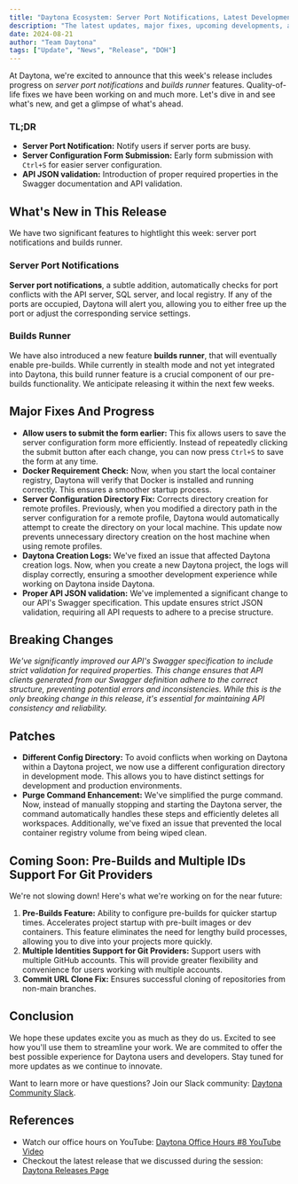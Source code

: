 ```yaml
---
title: "Daytona Ecosystem: Server Port Notifications, Latest Developments And Improvements"
description: "The latest updates, major fixes, upcoming developments, and highlights discussed during Daytona Office Hours 8 YouTube video."
date: 2024-08-21
author: "Team Daytona"
tags: ["Update", "News", "Release", "DOH"]
---
```


At Daytona, we're excited to announce that this week's release includes progress on *server port notifications* and *builds runner* features. Quality-of-life fixes we have been working on and much more. Let's dive in and see what's new, and get a glimpse of what's ahead.

### TL;DR

- **Server Port Notification:** Notify users if server ports are busy.
- **Server Configuration Form Submission:** Early form submission with `Ctrl+S` for easier server configuration.
- **API JSON validation:** Introduction of proper required properties in the Swagger documentation and API validation.

## What's New in This Release

We have two significant features to hightlight this week: server port notifications and builds runner.

### Server Port Notifications

**Server port notifications**, a subtle addition, automatically checks for port conflicts with the API server, SQL server, and local registry. If any of the ports are occupied, Daytona will alert you, allowing you to either free up the port or adjust the corresponding service settings.

### Builds Runner

We have also introduced a new feature **builds runner**, that will eventually enable pre-builds. While currently in stealth mode and not yet integrated into Daytona, this build runner feature is a crucial component of our pre-builds functionality. We anticipate releasing it within the next few weeks.

## Major Fixes And Progress

- **Allow users to submit the form earlier:** This fix allows users to save the server configuration form more efficiently. Instead of repeatedly clicking the submit button after each change, you can now press `Ctrl+S` to save the form at any time.
- **Docker Requirement Check:** Now, when you start the local container registry, Daytona will verify that Docker is installed and running correctly. This ensures a smoother startup process.
- **Server Configuration Directory Fix:** Corrects directory creation for remote profiles. Previously, when you modified a directory path in the server configuration for a remote profile, Daytona would automatically attempt to create the directory on your local machine. This update now prevents unnecessary directory creation on the host machine when using remote profiles.
- **Daytona Creation Logs:** We've fixed an issue that affected Daytona creation logs. Now, when you create a new Daytona project, the logs will display correctly, ensuring a smoother development experience while working on Daytona inside Daytona.
- **Proper API JSON validation:** We've implemented a significant change to our API's Swagger specification. This update ensures strict JSON validation, requiring all API requests to adhere to a precise structure.
  
## Breaking Changes

*We've significantly improved our API's Swagger specification to include strict validation for required properties. This change ensures that API clients generated from our Swagger definition adhere to the correct structure, preventing potential errors and inconsistencies. While this is the only breaking change in this release, it's essential for maintaining API consistency and reliability.*

## Patches

- **Different Config Directory:** To avoid conflicts when working on Daytona within a Daytona project, we now use a different configuration directory in development mode. This allows you to have distinct settings for development and production environments.
- **Purge Command Enhancement:** We've simplified the purge command. Now, instead of manually stopping and starting the Daytona server, the command automatically handles these steps and efficiently deletes all workspaces. Additionally, we've fixed an issue that prevented the local container registry volume from being wiped clean.

## Coming Soon: Pre-Builds and Multiple IDs Support For Git Providers

We're not slowing down! Here's what we're working on for the near future:

1. **Pre-Builds Feature:** Ability to configure pre-builds for quicker startup times. Accelerates project startup with pre-built images or dev containers. This feature eliminates the need for lengthy build processes, allowing you to dive into your projects more quickly.
2. **Multiple Identities Support for Git Providers:** Support users with multiple GitHub accounts. This will provide greater flexibility and convenience for users working with multiple accounts.
3. **Commit URL Clone Fix:** Ensures successful cloning of repositories from non-main branches.

## Conclusion

We hope these updates excite you as much as they do us. Excited to see how you'll use them to streamline your work. We are commited to offer the best possible experience for Daytona users and developers. Stay tuned for more updates as we continue to innovate.

Want to learn more or have questions? Join our Slack community: [Daytona Community Slack](https://go.daytona.io/slack).

## References

- Watch our office hours on YouTube: [Daytona Office Hours #8 YouTube Video](https://youtu.be/M0dndoz5UpQ)
- Checkout the latest release that we discussed during the session: [Daytona Releases Page](https://github.com/daytonaio/daytona/releases/tag/v0.25.0)
